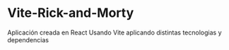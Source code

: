# Vite-Rick-and-Morty
Aplicación creada en React Usando Vite aplicando distintas tecnologias y dependencias
